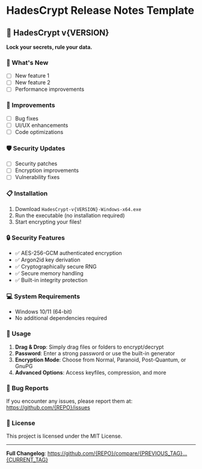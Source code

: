 # HadesCrypt Release Notes Template

## 🔱 HadesCrypt v{VERSION}

**Lock your secrets, rule your data.**

### 🚀 What's New
- [ ] New feature 1
- [ ] New feature 2
- [ ] Performance improvements

### 🔧 Improvements
- [ ] Bug fixes
- [ ] UI/UX enhancements
- [ ] Code optimizations

### 🛡️ Security Updates
- [ ] Security patches
- [ ] Encryption improvements
- [ ] Vulnerability fixes

### 📋 Installation
1. Download `HadesCrypt-v{VERSION}-Windows-x64.exe`
2. Run the executable (no installation required)
3. Start encrypting your files!

### 🔒 Security Features
- ✅ AES-256-GCM authenticated encryption
- ✅ Argon2id key derivation
- ✅ Cryptographically secure RNG
- ✅ Secure memory handling
- ✅ Built-in integrity protection

### 💻 System Requirements
- Windows 10/11 (64-bit)
- No additional dependencies required

### 📖 Usage
1. **Drag & Drop**: Simply drag files or folders to encrypt/decrypt
2. **Password**: Enter a strong password or use the built-in generator
3. **Encryption Mode**: Choose from Normal, Paranoid, Post-Quantum, or GnuPG
4. **Advanced Options**: Access keyfiles, compression, and more

### 🐛 Bug Reports
If you encounter any issues, please report them at:
https://github.com/{REPO}/issues

### 📄 License
This project is licensed under the MIT License.

---
**Full Changelog**: https://github.com/{REPO}/compare/{PREVIOUS_TAG}...{CURRENT_TAG}
